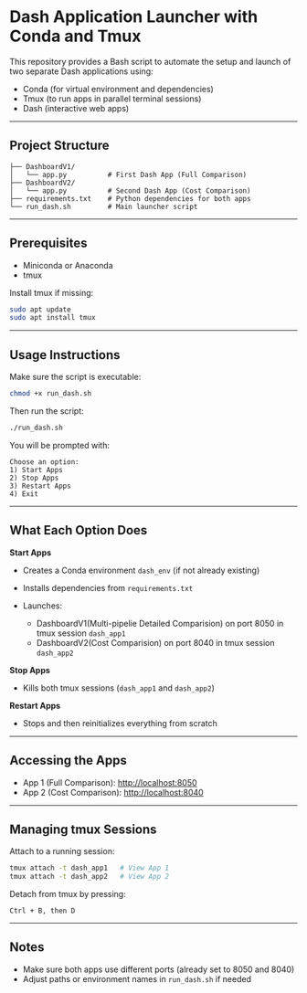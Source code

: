 # Dash Application Launcher with Conda and Tmux

This repository provides a Bash script to automate the setup and launch of two separate Dash applications using:

* Conda (for virtual environment and dependencies)
* Tmux (to run apps in parallel terminal sessions)
* Dash (interactive web apps)

---

## Project Structure

```
├── DashboardV1/
│   └── app.py          # First Dash App (Full Comparison)
├── DashboardV2/
│   └── app.py          # Second Dash App (Cost Comparison)
├── requirements.txt    # Python dependencies for both apps
└── run_dash.sh         # Main launcher script
```

---

## Prerequisites

* Miniconda or Anaconda
* tmux

Install tmux if missing:

```bash
sudo apt update
sudo apt install tmux
```

---

## Usage Instructions

Make sure the script is executable:

```bash
chmod +x run_dash.sh
```

Then run the script:

```bash
./run_dash.sh
```

You will be prompted with:

```
Choose an option:
1) Start Apps
2) Stop Apps
3) Restart Apps
4) Exit
```

---

## What Each Option Does

**Start Apps**

* Creates a Conda environment `dash_env` (if not already existing)
* Installs dependencies from `requirements.txt`
* Launches:

  * DashboardV1(Multi-pipelie Detailed Comparision) on port 8050 in tmux session `dash_app1`
  * DashboardV2(Cost Comparision) on port 8040 in tmux session `dash_app2`

**Stop Apps**

* Kills both tmux sessions (`dash_app1` and `dash_app2`)

**Restart Apps**

* Stops and then reinitializes everything from scratch

---

## Accessing the Apps

* App 1 (Full Comparison): [http://localhost:8050](http://localhost:8050)
* App 2 (Cost Comparison): [http://localhost:8040](http://localhost:8040)

---

## Managing tmux Sessions

Attach to a running session:

```bash
tmux attach -t dash_app1   # View App 1
tmux attach -t dash_app2   # View App 2
```

Detach from tmux by pressing:

```
Ctrl + B, then D
```

---

## Notes

* Make sure both apps use different ports (already set to 8050 and 8040)
* Adjust paths or environment names in `run_dash.sh` if needed

